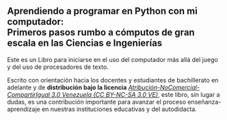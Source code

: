 ## Aprendiendo a programar en Python con mi computador: <br> Primeros pasos rumbo a cómputos de gran escala en las Ciencias e Ingenierías

Este es un Libro para iniciarse en el uso del computador 
más allá del juego y del uso de procesadores de texto.

Escrito con orientación hacia los docentes y estudiantes de 
bachillerato en adelante y de **distribución bajo la licencia** 
[*Atribución-NoComercial-CompartirIgual 3.0 Venezuela (CC BY-NC-SA 3.0 VE)*](http://creativecommons.org/licenses/by-nc-sa/3.0/ve/), este libro, sin lugar a dudas, es una contribución
importante para avanzar el proceso enseñanza-aprendizaje en nuestras
instituciones educativas y del autodidacta.

